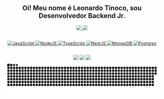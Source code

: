 
<div align="center">
  
  ## Oi! Meu nome é Leonardo Tinoco, sou Desenvolvedor Backend Jr.
  
  <a href="https://github.com/leotinoco7">
  <img height="160em" src="https://github-readme-stats.vercel.app/api/top-langs/?username=leotinoco7&layout=compact&theme=highcontrast"/>
  <img height="160em" src="https://github-readme-stats.vercel.app/api?username=leotinoco7&show_icons=true&theme=highcontrast"/>
<div style="display: inline_block"><br>
  
  ![JavaScript](https://img.shields.io/badge/javascript-%23323330.svg?style=for-the-badge&logo=javascript&logoColor=%23F7DF1E)
  ![NodeJS](https://img.shields.io/badge/node.js-6DA55F?style=for-the-badge&logo=node.js&logoColor=white)
  ![TypeScript](https://img.shields.io/badge/typescript-%23007ACC.svg?style=for-the-badge&logo=typescript&logoColor=white)
  ![NestJS](https://img.shields.io/badge/nestjs-%23E0234E.svg?style=for-the-badge&logo=nestjs&logoColor=white)
  ![MongoDB](https://img.shields.io/badge/MongoDB-%234ea94b.svg?style=for-the-badge&logo=mongodb&logoColor=white)
  ![Postgres](https://img.shields.io/badge/postgres-%23316192.svg?style=for-the-badge&logo=postgresql&logoColor=white)
  ##
 
<div> 
  <a href="https://instagram.com/leotinoco7" target="_blank"><img src="https://img.shields.io/badge/-Instagram-%23E4405F?style=for-the-badge&logo=instagram&logoColor=white" target="_blank"></a>
  <a href = "mailto:leofptinoco7@gmail.com"><img src="https://img.shields.io/badge/-Gmail-%23333?style=for-the-badge&logo=gmail&logoColor=white" target="_blank"></a>
  <a href="https://www.linkedin.com/in/leotinoco7" target="_blank"><img src="https://img.shields.io/badge/-LinkedIn-%230077B5?style=for-the-badge&logo=linkedin&logoColor=white" target="_blank"></a> 
 
  <img src="https://github.com/leotinoco7/leotinoco7/blob/main/github-user-contribution.svg">
  

 
</div>
</div>
